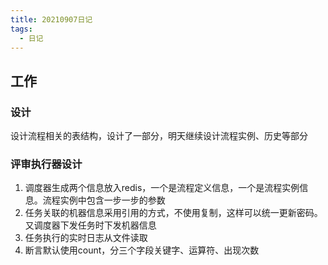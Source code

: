 ```yaml
---
title: 20210907日记
tags:
  - 日记
---
```

## 工作
### 设计
设计流程相关的表结构，设计了一部分，明天继续设计流程实例、历史等部分

### 评审执行器设计
1. 调度器生成两个信息放入redis，一个是流程定义信息，一个是流程实例信息。流程实例中包含一步一步的参数
2. 任务关联的机器信息采用引用的方式，不使用复制，这样可以统一更新密码。又调度器下发任务时下发机器信息
3. 任务执行的实时日志从文件读取
4. 断言默认使用count，分三个字段关键字、运算符、出现次数


